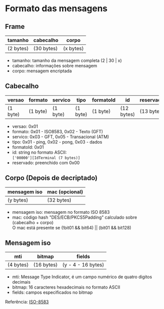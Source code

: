 
Formato das mensagens
=====================


Frame
-----

| tamanho   |   cabecalho    |      corpo          |
|-----------|----------------|---------------------|
| (2 bytes) |   (30 bytes)   |      (x bytes)      |


- tamanho: tamanho da mensagem completa (2 | 30 | x)
- cabecalho: informações sobre mensagem
- corpo: mensagem encriptada


Cabecalho
---------

| versao   | formato  | servico  | tipo     | formatoId | id         | reservado  |
|----------|----------|----------|----------|-----------|------------|------------|
| (1 byte) | (1 byte) | (1 byte) | (1 byte) | (1 byte)  | (12 bytes) | (13 bytes) |


- versao: 0x01
- formato: 0x01 - ISO8583, 0x02 - Texto (GFT)
- servico: 0x03 - GFT, 0x05 - Transacional (ATM)
- tipo: 0x01 - ping, 0x02 - pong, 0x03 - dados
- formatoId: 0x01
- id: string no formato ASCII:<br>
        `['00000'][IdTerminal (7 bytes)]`
- reservado: preenchido com 0x00


Corpo (Depois de decriptado)
-----

 |        mensagem iso       |  mac (opcional)  |
 |---------------------------|------------------|
 |        (y bytes)          |  (32 bytes)      |


- mensagem iso: mensagem no formato ISO 8583
- mac: código hash "DES/ECB/PKCS5Padding" calculado sobre (cabecalho + corpo)<br>
  O mac está presente se (!bit01 && bit64) || (bit01 && bit128)


Mensagem iso
------------

|  mti        |  bitmap      |    fields                |
|-------------|--------------|--------------------------|
|  (4 bytes)  |  (16 bytes)  |    (y - 4 - 16 bytes)    |


- mti: Message Type Indicator, é um campo numérico de quatro digitos decimais
- bitmap: 16 caracteres hexadecimais no formato ASCII
- fields: campos especificados no bitmap

Referência: <a href="https://en.wikipedia.org/wiki/ISO_8583">ISO-8583</a>
